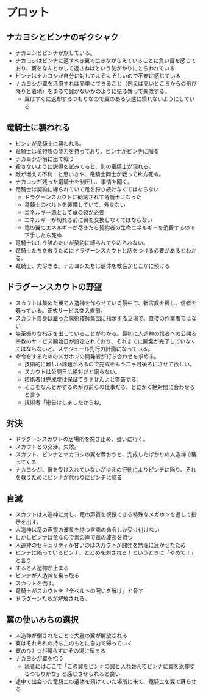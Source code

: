 # プロット

## ナカヨシとピンナのギクシャク
* ナカヨシとピンナが旅している。
* ナカヨシはピンナに返すべき翼で生きながらえていることに負い目を感じており、翼をなんとかして返さねばという気がかりにとらわれている
* ピンナはナカヨシが自分に対してよそよそしいので不安に感じている
* ナカヨシが翼を活用すれば簡単にできること（例えば高いところからの飛び降りと着地）をまるで翼がないかのように振る舞って失敗する。
  * 翼はすぐに返却するつもりなので翼のある状態に慣れないようにしている

## 竜騎士に襲われる
* ピンナが竜騎士に襲われる。
* 竜騎士は竜特攻の能力を持っており、ピンナがピンチに陥る
* ナカヨシが前に出て戦う
* 殺さないように説得を試みてると、別の竜騎士が現れる。
* 敵が増えて不利！と思いきや、竜騎士同士が戦って片方死ぬ。
* ナカヨシが残った竜騎士を制圧し、事情を聞く。
* 竜騎士は契約に縛られていて竜を狩り続けなくてはならない
  * ドラグーンスカウトに勧誘されて竜騎士になった
  * 竜騎士のベルトを装備していて、外せない
  * エネルギー源として竜の翼が必要
  * エネルギーが切れる前に翼を交換しなくてはならない
  * 竜の翼のエネルギーが尽きたら契約者の生命エネルギーを消費するので下手したら死ぬ
* 竜騎士はもう辞めたいが契約に縛られてやめられない。
* 竜騎士たちを救うためにドラグーンスカウトと話をつける必要があるとわかる。
* 竜騎士、力尽きる。ナカヨシたちは遺体を教会かどこかに預ける

## ドラグーンスカウトの野望
* スカウトは集めた翼で人造神を作らせている最中で、新宗教を興し、信者を募っている。正式サービス突入直前。
* スカウト自身は雇った魔術技師集団に指示する立場で、直接の作業者ではない
* 無茶振りな指示を出していることがわかる。最初に人造神の信者への公開＆宗教のサービス開始日が設定されており、それまでに開発が完了していなくてはならないと、スケジュール先行の計画になっている。
* 命令をするためのメガホンの開発者が打ち合わせを求める。
  * 技術的に難しい課題があるので完成をもう二ヶ月後ろにさせて欲しい。
  * スカウトは公開日は絶対だと譲らない。
  * 技術者は完成度は保証できませんよと警告する。
  * そこをなんとかするのがお前らの仕事だろ、とにかく絶対間に合わせろと言う
  * 技術者「忠告はしましたからね」

## 対決
* ドラグーンスカウトの居場所を突き止め、会いに行く。
* スカウトとの交渉。失敗。
* スカウト、ピンナとナカヨシの翼を奪おうと、完成したばかりの人造神で襲ってくる
* ナカヨシが、翼を受け入れていないがゆえの行動によりピンチに陥り、それを救うためにピンナが代わりにピンチに陥る

## 自滅
* スカウトは人造神に対し、竜の声質を模倣できる特殊なメガホンを通して指示を出す。
* 人造神は竜の声質の波長を持つ言語の命令しか受け付けない
* しかしピンナは竜なので素の声で竜の波長を持つ
* 人造神のセキュリティが甘いのはスカウトが開発を無理に急がせたため
* ピンチに陥っているピンナ、とどめを刺される！というときに「やめて！」と言う
* すると人造神が止まる
* ピンナが人造神を乗っ取る
* スカウトを倒す。
* 竜騎士がスカウトを「全ベルトの呪いを解け」と脅す
* ドラグーンたちが解放される。

## 翼の使いみちの選択
* 人造神が倒されたことで大量の翼が解放される
* 翼はそれぞれの持ち主のもとに自力で帰っていく
* 翼のひとつが帰らずにその場に留まる
* ナカヨシが翼を拾う
  * 読者にはここで「この翼をピンナの翼と入れ替えてピンナに翼を返却するつもりかな」と感じさせられると良い
* 途中で出会った竜騎士の遺体を預けていた場所に来て、竜騎士を翼で蘇らせる

